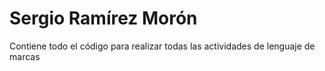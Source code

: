 # Sergio Ramírez Morón

Contiene todo el código para realizar todas las actividades de
lenguaje de marcas